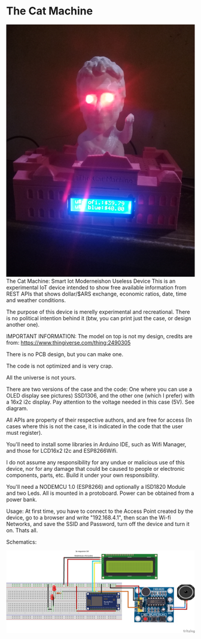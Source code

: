 # The Cat Machine
![PUTE LE QUE LEE](https://github.com/machirulo/thecatmachine/blob/master/Images/20180904_232336.jpg?raw=true)
The Cat Machine: Smart Iot Moderneishon Useless Device
This is an experimental IoT device intended to show free available information from REST APIs that shows dollar/$ARS exchange, economic ratios, date, time and weather conditions.

The purpose of this device is merelly experimental and recreational. There is no political intention behind it (btw, you can print just the case, or design another one).

IMPORTANT INFORMATION: The model on top is not my design, credits are from: https://www.thingiverse.com/thing:2490305

There is no PCB design, but you can make one.

The code is not optimized and is very crap.

All the universe is not yours.

There are two versions of the case and the code: One where you can use a OLED display see pictures) SSD1306, and the other one (which I prefer) with a 16x2 i2c display. Pay attention to the voltage needed in this case (5V). See diagram.

All APIs are property of their respective authors, and are free for access (In cases where this is not the case, it is indicated in the code that the user must register).

You'll need to install some libraries in Arduino IDE, such as Wifi Manager, and those for LCD16x2 I2c and ESP8266Wifi.

I do not assume any responsibility for any undue or malicious use of this device, nor for any damage that could be caused to people or electronic components, parts, etc. Build it under your own responsibility.

You'll need a NODEMCU 1.0 (ESP8266) and optionally a ISD1820 Module and two Leds. All is mounted in a protoboard. Power can be obtained from a power bank.

Usage: At first time, you have to connect to the Access Point created by the device, go to a browser and write "192.168.4.1", then scan the Wi-fi Networks, and save the SSID and Password, turn off the device and turn it on. Thats all.

Schematics:  

![PUTE LE QUE LEE](https://github.com/machirulo/thecatmachine/blob/master/Images/Esquema-conexion.png?raw=true)

